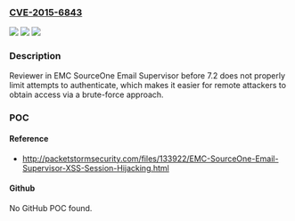 ### [CVE-2015-6843](https://cve.mitre.org/cgi-bin/cvename.cgi?name=CVE-2015-6843)
![](https://img.shields.io/static/v1?label=Product&message=n%2Fa&color=blue)
![](https://img.shields.io/static/v1?label=Version&message=n%2Fa&color=blue)
![](https://img.shields.io/static/v1?label=Vulnerability&message=n%2Fa&color=brighgreen)

### Description

Reviewer in EMC SourceOne Email Supervisor before 7.2 does not properly limit attempts to authenticate, which makes it easier for remote attackers to obtain access via a brute-force approach.

### POC

#### Reference
- http://packetstormsecurity.com/files/133922/EMC-SourceOne-Email-Supervisor-XSS-Session-Hijacking.html

#### Github
No GitHub POC found.

